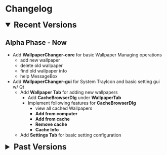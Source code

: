 # **Changelog**

<details open>
<summary style="font-size:25px">
  <b>Recent Versions</b>
</summary>


## Alpha Phase - Now

* Add **WallpaperChanger-core** for basic Wallpaper Managing operations
  * add new wallpaper
  * delete old wallpaper
  * find old wallpaper info
  * help MessageBox
* Add **WallpaperChanger-gui** for System TrayIcon and basic setting gui w/ Qt
  * Add **Wallpaper Tab** for adding new wallpapers
    * Add **CacheBrowserDlg** under **WallpaperTab**
    * Implement following features for **CacheBrowserDlg**
      * view all cached Wallpapers
      * **Add from computer**
      * **Add from cache**
      * **Remove cache**
      * **Cache Info**
  * Add **Settings Tab** for basic setting configuration


</details>



<details>
<summary style="font-size:25px">
  <b>Past Versions</b>
</summary>


</details>